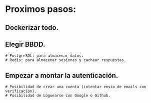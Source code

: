 # Proximos pasos:
  ## Dockerizar todo.
  ## Elegir BBDD.
    # PostgreSQL: para almacenar datos.
    # Redis: para almacenar sesiones y cachear respuestas.
  ## Empezar a montar la autenticación.
    # Posibilidad de crear una cuenta (intentar envio de emails con verificación).
    # Posibilidad de Loguearse con Google o Github.